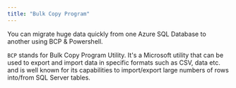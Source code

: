 ```yaml
---
title: "Bulk Copy Program"
---
```

You can migrate huge data quickly from one Azure SQL Database to another using BCP & Powershell.

`BCP` stands for Bulk Copy Program Utility. It's a Microsoft utility that can be used to export and import data in specific formats such as CSV, data etc. and is well known for its capabilities to import/export large numbers of rows into/from SQL Server tables.  
